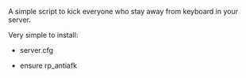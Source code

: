 A simple script to kick everyone who stay away from keyboard in your server.

Very simple to install:

+ server.cfg

+ ensure rp_antiafk
 
